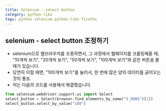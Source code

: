 ```yaml
---
title: Selenium - select button
category: python-libs
tags: python selenium python-libs firefox
---
```


## selenium - select button 조정하기

- selenium으로 웹브라우저를 조종하면서, 그 과정에서 웹페이지를 크롤링해올 때, "10개씩 보기", "20개씩 보기", "50개씩 보기", "100개씩 보기"와 같은 버튼을 볼 때가 있습니다. 
- 당연히 이럴 때면, "100개씩 보기"를 눌러서, 한 번에 많은 양의 데이터를 긁어오는 것이 좋죠. 
- 저는 다음의 코드를 사용해서 해결했습니다.

```python
from selenium.webdriver.support.ui import Select
select_button = Select(browser.find_elements_by_name("S_ROWS")[1])
select_button.select_by_value("100")
```
